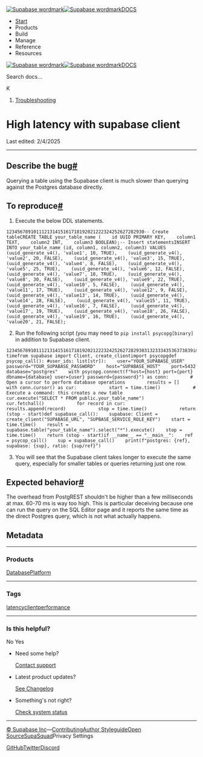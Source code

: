 [![Supabase wordmark](https://supabase.com/docs/_next/image?url=%2Fdocs%2Fsupabase-dark.svg&w=256&q=75&dpl=dpl_5BYG5BkQhU19GEfZfhcgAbeGcRQo)![Supabase wordmark](https://supabase.com/docs/_next/image?url=%2Fdocs%2Fsupabase-light.svg&w=256&q=75&dpl=dpl_5BYG5BkQhU19GEfZfhcgAbeGcRQo)DOCS](https://supabase.com/docs)

-   [Start](https://supabase.com/docs/guides/getting-started)
-   Products
-   Build
-   Manage
-   Reference
-   Resources

[![Supabase wordmark](https://supabase.com/docs/_next/image?url=%2Fdocs%2Fsupabase-dark.svg&w=256&q=75&dpl=dpl_5BYG5BkQhU19GEfZfhcgAbeGcRQo)![Supabase wordmark](https://supabase.com/docs/_next/image?url=%2Fdocs%2Fsupabase-light.svg&w=256&q=75&dpl=dpl_5BYG5BkQhU19GEfZfhcgAbeGcRQo)DOCS](https://supabase.com/docs)

Search docs...

K

1.  [Troubleshooting](https://supabase.com/docs/guides/troubleshooting)

# High latency with supabase client

Last edited: 2/4/2025

* * *

## Describe the bug[#](#describe-the-bug)

Querying a table using the Supabase client is much slower than querying against the Postgres database directly.

## To reproduce[#](#to-reproduce)

1.  Execute the below DDL statements.

```
123456789101112131415161718192021222324252627282930-- Create tableCREATE TABLE your_table_name (    id UUID PRIMARY KEY,    column1 TEXT,    column2 INT,    column3 BOOLEAN);-- Insert statementsINSERT INTO your_table_name (id, column1, column2, column3) VALUES    (uuid_generate_v4(), 'value1', 10, TRUE),    (uuid_generate_v4(), 'value2', 20, FALSE),    (uuid_generate_v4(), 'value3', 15, TRUE),    (uuid_generate_v4(), 'value4', 8, FALSE),    (uuid_generate_v4(), 'value5', 25, TRUE),    (uuid_generate_v4(), 'value6', 12, FALSE),    (uuid_generate_v4(), 'value7', 18, TRUE),    (uuid_generate_v4(), 'value8', 30, FALSE),    (uuid_generate_v4(), 'value9', 22, TRUE),    (uuid_generate_v4(), 'value10', 5, FALSE),    (uuid_generate_v4(), 'value11', 17, TRUE),    (uuid_generate_v4(), 'value12', 9, FALSE),    (uuid_generate_v4(), 'value13', 14, TRUE),    (uuid_generate_v4(), 'value14', 28, FALSE),    (uuid_generate_v4(), 'value15', 11, TRUE),    (uuid_generate_v4(), 'value16', 7, FALSE),    (uuid_generate_v4(), 'value17', 19, TRUE),    (uuid_generate_v4(), 'value18', 26, FALSE),    (uuid_generate_v4(), 'value19', 16, TRUE),    (uuid_generate_v4(), 'value20', 21, FALSE);
```

2.  Run the following script (you may need to `pip install psycopg[binary]` in addition to Supabase client.

```
123456789101112131415161718192021222324252627282930313233343536373839import timefrom supabase import Client, create_clientimport psycopgdef psycop_call(): #user_ids: list[str]):    user="YOUR_SUPABASE_USER"    password="YOUR_SUPABASE_PASSWORD"    host="SUPABASE_HOST"    port=5432    database="postgres"    with psycopg.connect(f"host={host} port={port} dbname={database} user={user} password={password}") as conn:        # Open a cursor to perform database operations        results = []        with conn.cursor() as cur:            start = time.time()            # Execute a command: this creates a new table            cur.execute("SELECT * FROM public.your_table_name")            cur.fetchall()            for record in cur:                results.append(record)            stop = time.time()            return (stop - start)def supabase_call():    supabase: Client = create_client("SUPABASE_URL", "SUPBASE_SERVICE_ROLE_KEY")    start = time.time()    result = supabase.table("your_table_name").select("*").execute()    stop = time.time()    return (stop - start)if __name__ == "__main__":    ref = psycop_call()    sup = supabase_call()    print(f"postgres: {ref}, supabase: {sup}, ratio: {sup/ref}")
```

3.  You will see that the Supabase client takes longer to execute the same query, especially for smaller tables or queries returning just one row.

## Expected behavior[#](#expected-behavior)

The overhead from PostgREST shouldn't be higher than a few milliseconds at max. 60-70 ms is way too high. This is particular deceiving because one can run the query on the SQL Editor page and it reports the same time as the direct Postgres query, which is not what actually happens.

## Metadata

* * *

### Products

[Database](https://supabase.com/docs/guides/troubleshooting?products=database)[Platform](https://supabase.com/docs/guides/troubleshooting?products=platform)

* * *

### Tags

[latency](https://supabase.com/docs/guides/troubleshooting?tags=latency)[client](https://supabase.com/docs/guides/troubleshooting?tags=client)[performance](https://supabase.com/docs/guides/troubleshooting?tags=performance)

* * *

### Is this helpful?

No Yes

-   Need some help?
    
    [Contact support](https://supabase.com/support)
-   Latest product updates?
    
    [See Changelog](https://supabase.com/changelog)
-   Something's not right?
    
    [Check system status](https://status.supabase.com/)

* * *

[© Supabase Inc](https://supabase.com/)—[Contributing](https://github.com/supabase/supabase/blob/master/apps/docs/DEVELOPERS.md)[Author Styleguide](https://github.com/supabase/supabase/blob/master/apps/docs/CONTRIBUTING.md)[Open Source](https://supabase.com/open-source)[SupaSquad](https://supabase.com/supasquad)Privacy Settings

[GitHub](https://github.com/supabase/supabase)[Twitter](https://twitter.com/supabase)[Discord](https://discord.supabase.com/)